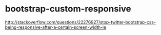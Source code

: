 bootstrap-custom-responsive
===========================

http://stackoverflow.com/questions/22276927/stop-twitter-bootstrap-css-being-responsive-after-a-certain-screen-width-ie
